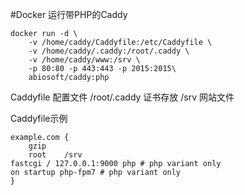 #Docker 运行带PHP的Caddy

```
docker run -d \
    -v /home/caddy/Caddyfile:/etc/Caddyfile \
    -v /home/caddy/.caddy:/root/.caddy \
    -v /home/caddy/www:/srv \
    -p 80:80 -p 443:443 -p 2015:2015\
    abiosoft/caddy:php

```
Caddyfile 配置文件
/root/.caddy 证书存放
/srv 网站文件

Caddyfile示例
```
example.com {
    gzip
    root    /srv
fastcgi / 127.0.0.1:9000 php # php variant only
on startup php-fpm7 # php variant only
}
```
